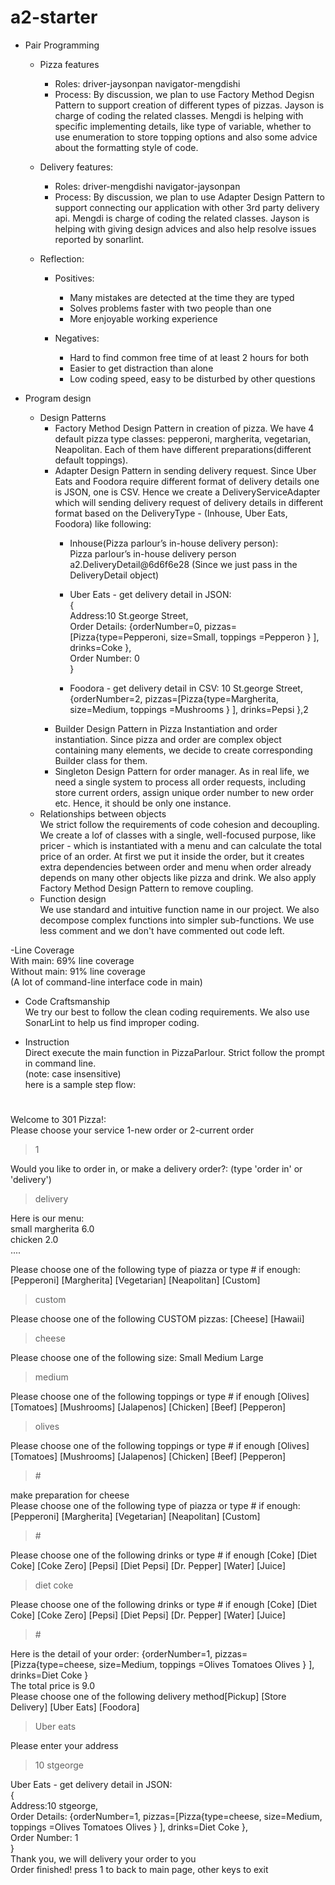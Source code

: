 # a2-starter

- Pair Programming  
    - Pizza features  
        - Roles: driver-jaysonpan navigator-mengdishi  
        - Process: By discussion, we plan to use Factory Method Degisn Pattern to support creation of different types of pizzas. Jayson is charge of coding the related classes. Mengdi is helping with specific implementing details, like type of variable, whether to use enumeration to store topping options and also some advice about the formatting style of code.

    - Delivery features:  
        - Roles: driver-mengdishi navigator-jaysonpan 
        - Process: By discussion, we plan to use Adapter Design Pattern to support connecting our application with other 3rd party delivery api. Mengdi is charge of coding the related classes. Jayson is helping with giving design advices and also help resolve issues reported by sonarlint.

    - Reflection:  
        - Positives: 
            - Many mistakes are detected at the time they are typed 
            - Solves problems faster with two people than one
            - More enjoyable working experience

        - Negatives:
            - Hard to find common free time of at least 2 hours for both
            - Easier to get distraction than alone
            - Low coding speed, easy to be disturbed by other questions

- Program design
    - Design Patterns   
        - Factory Method Design Pattern in creation of pizza. We have 4 default pizza type classes: pepperoni, margherita, vegetarian, Neapolitan. Each of them have different preparations(different default toppings).
        - Adapter Design Pattern in sending delivery request.
        Since Uber Eats and Foodora require different format of delivery details one is JSON, one is CSV. Hence we create a DeliveryServiceAdapter which will sending delivery request of delivery details in different format based on the DeliveryType - (Inhouse, Uber Eats, Foodora) like following:
            - Inhouse(Pizza parlour’s in-house delivery person):  
            Pizza parlour’s in-house delivery person
            a2.DeliveryDetail@6d6f6e28
            (Since we just pass in the DeliveryDetail object)

            - Uber Eats - get delivery detail in JSON:     
            {  
            Address:10 St.george Street,   
            Order Details: {orderNumber=0, pizzas=[Pizza{type=Pepperoni, size=Small, toppings =Pepperon } ], drinks=Coke },   
            Order Number: 0  
            }
            
            - Foodora - get delivery detail in CSV: 10 St.george Street,{orderNumber=2, pizzas=[Pizza{type=Margherita, size=Medium, toppings =Mushrooms } ], drinks=Pepsi },2
        - Builder Design Pattern in Pizza Instantiation and order instantiation. Since pizza and order are complex object containing many elements, we decide to create corresponding Builder class for them.
        - Singleton Design Pattern for order manager. As in real life, we need a single system to process all order requests, including store current orders, assign unique order number to new order etc. Hence, it should be only one instance.
    - Relationships between objects  
    We strict follow the requirements of code cohesion and decoupling. We create a lof of classes with a single, well-focused purpose, like pricer - which is instantiated with a menu and can calculate the total price of an order. At first we put it inside the order, but it creates extra dependencies between order and menu when order already depends on many other objects like pizza and drink. We also apply Factory Method Design Pattern to remove coupling.
    - Function design  
    We use standard and intuitive function name in our project. We also decompose complex functions into simpler sub-functions. We use less comment and we don't have  commented out code left.

-Line Coverage  
    With main: 69% line coverage  
    Without main: 91% line coverage    
    (A lot of command-line interface code in main)  
    
- Code Craftsmanship  
    We try our best to follow the clean coding requirements. 
    We also use SonarLint to help us find improper coding. 

- Instruction  
    Direct execute the main function in PizzaParlour.
    Strict follow the prompt in command line.  
    (note: case insensitive)  
    here is a sample step flow:

#
Welcome to 301 Pizza!:   
Please choose your service 1-new order or 2-current order  
>1 

Would you like to order in, or make a delivery order?: (type 'order in' or 'delivery')  
>delivery

Here is our menu:    
small margherita 6.0  
chicken 2.0  
....  

Please choose one of the following type of piazza or type # if enough: [Pepperoni] [Margherita] [Vegetarian] [Neapolitan] [Custom]   
>custom 

Please choose one of the following CUSTOM pizzas: [Cheese] [Hawaii]   
>cheese

Please choose one of the following size: Small Medium Large   
>medium 

Please choose one of the following toppings or type # if enough [Olives] [Tomatoes] [Mushrooms] [Jalapenos] [Chicken] [Beef] [Pepperon]   
>olives

Please choose one of the following toppings or type # if enough [Olives] [Tomatoes] [Mushrooms] [Jalapenos] [Chicken] [Beef] [Pepperon]   
>\# 

make preparation for cheese  
Please choose one of the following type of piazza or type # if enough: [Pepperoni] [Margherita] [Vegetarian] [Neapolitan] [Custom]   
>\#

Please choose one of the following drinks or type # if enough [Coke] [Diet Coke] [Coke Zero] [Pepsi] [Diet Pepsi] [Dr. Pepper] [Water] [Juice]   
>diet coke 

Please choose one of the following drinks or type # if enough [Coke] [Diet Coke] [Coke Zero] [Pepsi] [Diet Pepsi] [Dr. Pepper] [Water] [Juice]   
>\# 

Here is the detail of your order: {orderNumber=1, pizzas=[Pizza{type=cheese, size=Medium, toppings =Olives Tomatoes Olives } ], drinks=Diet Coke }  
The total price is 9.0  
Please choose one of the following delivery method[Pickup] [Store Delivery] [Uber Eats] [Foodora]   
>Uber eats

Please enter your address  
>10 stgeorge

Uber Eats - get delivery detail in JSON:   
{  
Address:10 stgeorge,   
Order Details: {orderNumber=1, pizzas=[Pizza{type=cheese, size=Medium, toppings =Olives Tomatoes Olives } ], drinks=Diet Coke },   
Order Number: 1  
}  
Thank you, we will delivery your order to you  
Order finished! press 1 to back to main page, other keys to   exit  


 



